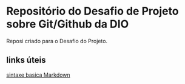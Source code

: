 # Repositório do Desafio  de Projeto sobre Git/Github da DIO
Reposi criado para o Desafio do Projeto.

## links úteis
[sintaxe basica Markdown](https://docs.pipz.com/central-de-ajuda/learning-center/guia-basico-de-markdown#)
